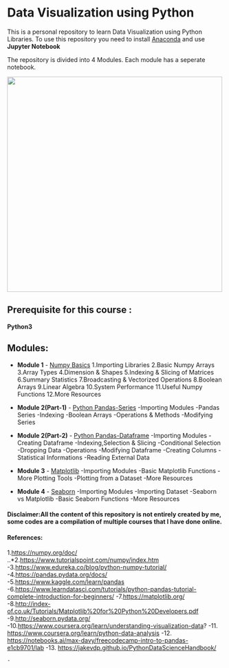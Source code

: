 # Data Visualization using Python

This is a personal repository to learn Data Visualization using Python Libraries.
To use this repository you need to install [Anaconda](https://www.anaconda.com/) and use **Jupyter Notebook**

The repository is divided into 4 Modules. Each module has a seperate notebook.

<img width=500 src="https://github.com/ffarhaaan/Data-Visualization-Using-Python-Libraries/blob/master/python-logo-png-transparent.png">

## Prerequisite for this course :
**Python3**


## Modules:

- **Module 1** - [Numpy Basics](https://github.com/ffarhaaan/Data-Visualization-Using-Python-Libraries/blob/master/M01-Numpy-Basics.ipynb)
  1.Importing Libraries
  2.Basic Numpy Arrays
  3.Array Types
  4.Dimension & Shapes
  5.Indexing & Slicing of Matrices
  6.Summary Statistics
  7.Broadcasting & Vectorized Operations
  8.Boolean Arrays
  9.Linear Algebra
  10.System Performance
  11.Useful Numpy Functions
  12.More Resources
  
- **Module 2(Part-1)** - [Python Pandas-Series](https://github.com/ffarhaaan/Data-Visualization-Using-Python-Libraries/blob/master/M02-1-pandas-series.ipynb)
  -Importing Modules
  -Pandas Series
  -Indexing
  -Boolean Arrays
  -Operations & Methods
  -Modifying Series
  
- **Module 2(Part-2)** - [Python Pandas-Dataframe](https://github.com/ffarhaaan/Data-Visualization-Using-Python-Libraries/blob/master/M02-2-pandas-dataframe.ipynb)
  -Importing Modules
  -Creating Dataframe
  -Indexing,Selection & Slicing
  -Conditional Selection
  -Dropping Data
  -Operations
  -Modifying Dataframe
  -Creating Columns
  -Statistical Informations
  -Reading External Data
  
- **Module 3** - [Matplotlib](https://github.com/ffarhaaan/Data-Visualization-Using-Python-Libraries/blob/master/M03%20-%20Matplotlib.ipynb)
  -Importing Modules
  -Basic Matplotlib Functions
  -More Plotting Tools
  -Plotting from a Dataset
  -More Resources
  
- **Module 4** - [Seaborn](https://github.com/ffarhaaan/Data-Visualization-Using-Python-Libraries/blob/master/M04%20-%20Seaborn.ipynb)
  -Importing Modules
  -Importing Dataset
  -Seaborn vs Matplotlib
  -Basic Seaborn Functions
  -More Resources
  
  

#### Disclaimer:All the content of this repository is not entirely created by me, some codes are a compilation of multiple courses that I have done online.

#### References:
1.https://numpy.org/doc/
..*2.https://www.tutorialspoint.com/numpy/index.htm
   -3.https://www.edureka.co/blog/python-numpy-tutorial/
   -4.https://pandas.pydata.org/docs/
   -5.https://www.kaggle.com/learn/pandas
   -6.https://www.learndatasci.com/tutorials/python-pandas-tutorial-complete-introduction-for-beginners/
   -7.https://matplotlib.org/
   -8.http://index-of.co.uk/Tutorials/Matplotlib%20for%20Python%20Developers.pdf
   -9.http://seaborn.pydata.org/
   -10.https://www.coursera.org/learn/understanding-visualization-data?
   -11. https://www.coursera.org/learn/python-data-analysis
   -12. https://notebooks.ai/max-davy/freecodecamp-intro-to-pandas-e1cb9701/lab
   -13. https://jakevdp.github.io/PythonDataScienceHandbook/
   
   
    -
